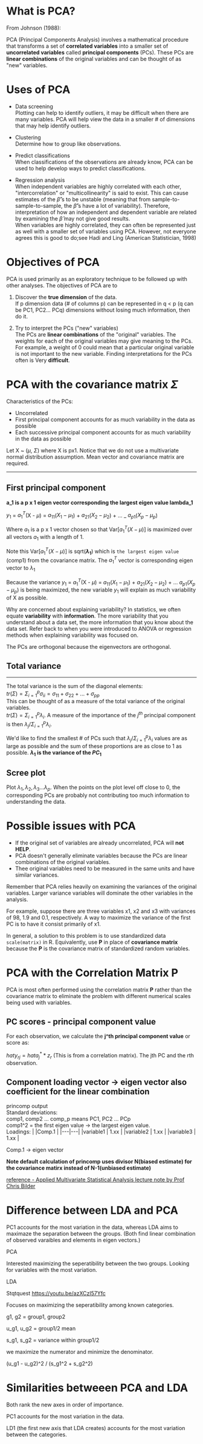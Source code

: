 # What is PCA?

From Johnson (1988):

PCA (Principal Components Analysis) involves a mathematical procedure that transforms a set of **correlated variables** into a smaller set of **uncorrelated variables** called **principal components** (PCs). These PCs are **linear combinations** of the original variables and can be thought of as "new" variables.


# Uses of PCA

- Data screening  
Plotting can help to identify outliers, it may be difficult when there are many variables. PCA will help view the data in a smaller # of dimensions that may help identify outliers.  

- Clustering  
Determine how to group like observations.

- Predict classifications  
When classifications of the observations are already know, PCA can be used to help develop ways to predict classifications.

- Regression analysis  
When independent variables are highly correlated with each other, "intercorrelation" or "multicollinearity" is said to exist. This can cause estimates of the $\hat{\beta}$'s to be unstable (meaning that from sample-to-sample-to-sample, the $\hat{\beta}$'s have a lot of variability). Therefore, interpretation of how an independent and dependent variable are related by examining the $\hat{\beta}$ may not give good results.  
When variables are highly correlated, they can often be represented just as well with a smaller set of variables using PCA. However, not everyone agrees this is good to do;see Hadi and Ling (American Statistician, 1998)


# Objectives of PCA

PCA is used primarily as an exploratory technique to be followed up with other analyses. The objectives of PCA are to

1. Discover the **true dimension** of the data.  
If p dimension data (# of columns p) can be represented in q < p (q can be PC1, PC2... PCq) dimensions without losing much information, then do it.

2. Try to interpret the PCs ("new" variables)  
The PCs are **linear combinations** of the "original" variables. The weights for each of the original variables may give meaning to the PCs. For example, a weight of 0 could mean that a particular original variable is not important to the new variable. Finding interpretations for the PCs often is Very **difficult**.


# PCA with the covariance matrix $\Sigma$  
Characteristics of the PCs:

- Uncorrelated
- First principal component accounts for as much variability in the data as possible
- Each successive principal component accounts for as much variability in the data as possible
 
Let X ~ ($\mu$, $\Sigma$) where X is px1. Notice that we do not use a multivariate normal distribution assumption. Mean vector and covariance matrix are required.

---
## First principal component  

**a_1 is a p x 1 eigen vector corresponding the largest eigen value lambda_1**

$y_1$ = $a^{T}_1$(X - $\mu$) = $a_{11}$($X_1 - \mu_1$) + $a_{21}$($X_2 - \mu_2$) + ... _ $a_{p1}$($X_p - \mu_p$)

Where $a_1$ is a p x 1 vector chosen so that Var[$a^{T}_{1}$($X - \mu$)] is maximized over all vectors $a_1$ with a length of 1. 

Note this Var[$a^{T}_{1}$($X - \mu$)] is sqrt(**$\lambda_1$**) which is ```the largest eigen value``` (comp1) from the covariance matrix. The $a^{T}_1$ vector is corresponding eigen vector to $\lambda_1$

Because  the variance $y_1$ = $a^{T}_1$(X - $\mu$) = $a_{11}$($X_1 - \mu_1$) + $a_{21}$($X_2 - \mu_2$) + ... $a_{p1}$($X_p - \mu_p$) is being maximized, the new variable $y_1$ will explain as much variability of X as possible.

Why are concerned about explaining variability? In statistics, we often equate **variability** with **information**. The more variability that you understand about a data set, the more information that you know about the data set. Refer back to when you were introduced to ANOVA or regression methods when explaining variability was focused on.

The PCs are orthogonal because the eigenvectors are orthogonal.

## Total variance
---
The total variance is the sum of the diagonal elements:  
$tr(\Sigma) = \Sigma^p_{i=1}\sigma_{ii} = \sigma_{11} + \sigma_{22} + ... + \sigma_{pp}$  
This can be thought of as a measure of the total variance of the original variables.  
$tr(\Sigma) = \Sigma^p_{i=1}\lambda_{i}$. A measure of the importance of the $j^{th}$ principal component is then $\lambda_j / \Sigma^p_{i=1}\lambda_{i}$. 

We'd like to find the smallest # of PCs such that $\lambda_j / \Sigma^p_{i=1}\lambda_{i}$ values are as large as possible and the sum of these proportions are as close to 1 as possible.  **$\lambda_1$ is the variance of the $PC_1$**

## Scree plot

Plot $\lambda_1, \lambda_2, \lambda_3... \lambda_p$. When the points on the plot level off close to 0, the corresponding PCs are probably not contributing too much information to understanding the data.



# Possible issues with PCA

- If the original set of variables are already uncorrelated, PCA will **not HELP**.
- PCA doesn't generally eliminate variables because the PCs are linear combinations of the original variables.
- Thee original variables need to be measured in the same units and have similar variances.

Remember that PCA relies heavily on examining the variances of the original variables. Larger variance variables will dominate the other variables in the analysis.

For example, suppose there are three variables x1, x2 and x3 with variances of 98, 1.9 and 0.1, respectively. A way to maximize the variance of the first PC is to have it consist primarily of x1.

In general, a solution to this problem is to use standardized data ```scale(matrix)``` in R. Equivalently, use **P** in place of **covariance matrix** because the **P** is the covariance matrix of standardized random variables.       
   

# PCA with the Correlation Matrix P

PCA is most often performed using the correlation matrix **P** rather than the covariance matrix to eliminate the problem with different numerical scales being used with variables.

## PC scores - principal component value

For each observation, we calculate the **j^th principal component value** or score as:

$hat{y_{rj}} = hat{a^*_{j}}* z_r$ (This is from a correlation matrix). The jth PC and the rth observation.

## Component loading vector -> eigen vector also coefficient for the linear combination

princomp output  
Standard deviations:  
comp1, comp2 ... comp_p means PC1, PC2 ... PCp  
comp1^2 = the first eigen value -> the largest eigen value.  
Loadings:
|   |Comp.1   |
|---|---|
|variable1   | 1.xx  |
|variable2   | 1.xx  |
|variable3   | 1.xx  |

Comp.1 -> eigen vector

**Note default calculation of princomp uses divisor N(biased estimate) for the covariance matirx instead of N-1(unbiased estimate)**  

[reference - Applied Multivariate Statistical Analysis lecture note by Prof Chris Bilder ](http://www.chrisbilder.com/multivariate/sections.html)

# Difference between LDA and PCA

PC1 accounts for the most variation in the data, whereas LDA aims to maximaze the separation between the groups. (Both find linear combination of observed varaibles and elements in eigen vectors.)

PCA

Interested maximizing the seperatibility between the two groups. Looking for variables with the most variation.

LDA

Stqtquest https://youtu.be/azXCzI57Yfc

Focuses on maximizing the seperatibility among known categories.

g1, g2 = group1, group2

u_g1, u_g2 = group1/2 mean

s_g1, s_g2 = variance within group1/2

we maximize the numerator and minimize the denominator.

(u_g1 - u_g2)^2 / (s_g1^2 + s_g2^2)


# Similarities betweeen PCA and LDA

Both rank the new axes in order of importance.

PC1 accounts for the most variation in the data.

LD1 (the first new axis that LDA creates) accounts for the most variation between the categories.
